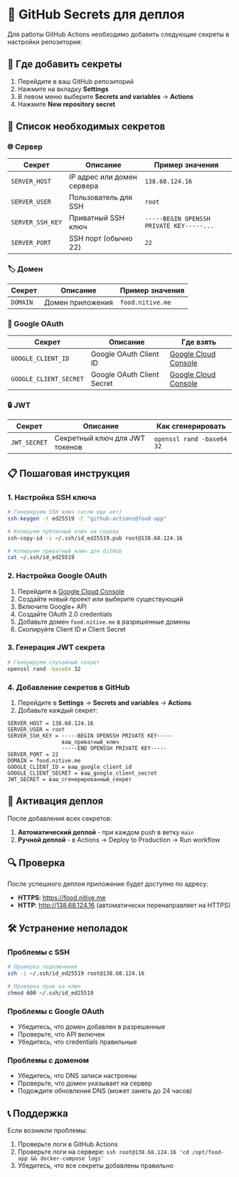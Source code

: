 # 🔐 GitHub Secrets для деплоя

Для работы GitHub Actions необходимо добавить следующие секреты в настройки репозитория:

## 📍 Где добавить секреты

1. Перейдите в ваш GitHub репозиторий
2. Нажмите на вкладку **Settings**
3. В левом меню выберите **Secrets and variables** → **Actions**
4. Нажмите **New repository secret**

## 🔑 Список необходимых секретов

### 🌐 Сервер
| Секрет | Описание | Пример значения |
|--------|----------|-----------------|
| `SERVER_HOST` | IP адрес или домен сервера | `138.68.124.16` |
| `SERVER_USER` | Пользователь для SSH | `root` |
| `SERVER_SSH_KEY` | Приватный SSH ключ | `-----BEGIN OPENSSH PRIVATE KEY-----...` |
| `SERVER_PORT` | SSH порт (обычно 22) | `22` |

### 🏷️ Домен
| Секрет | Описание | Пример значения |
|--------|----------|-----------------|
| `DOMAIN` | Домен приложения | `food.nitive.me` |

### 🔐 Google OAuth
| Секрет | Описание | Где взять |
|--------|----------|-----------|
| `GOOGLE_CLIENT_ID` | Google OAuth Client ID | [Google Cloud Console](https://console.cloud.google.com/apis/credentials) |
| `GOOGLE_CLIENT_SECRET` | Google OAuth Client Secret | [Google Cloud Console](https://console.cloud.google.com/apis/credentials) |

### 🔒 JWT
| Секрет | Описание | Как сгенерировать |
|--------|----------|-------------------|
| `JWT_SECRET` | Секретный ключ для JWT токенов | `openssl rand -base64 32` |

## 📋 Пошаговая инструкция

### 1. Настройка SSH ключа

```bash
# Генерируем SSH ключ (если еще нет)
ssh-keygen -t ed25519 -C "github-actions@food-app"

# Копируем публичный ключ на сервер
ssh-copy-id -i ~/.ssh/id_ed25519.pub root@138.68.124.16

# Копируем приватный ключ для GitHub
cat ~/.ssh/id_ed25519
```

### 2. Настройка Google OAuth

1. Перейдите в [Google Cloud Console](https://console.cloud.google.com/)
2. Создайте новый проект или выберите существующий
3. Включите Google+ API
4. Создайте OAuth 2.0 credentials
5. Добавьте домен `food.nitive.me` в разрешенные домены
6. Скопируйте Client ID и Client Secret

### 3. Генерация JWT секрета

```bash
# Генерируем случайный секрет
openssl rand -base64 32
```

### 4. Добавление секретов в GitHub

1. Перейдите в **Settings** → **Secrets and variables** → **Actions**
2. Добавьте каждый секрет:

```
SERVER_HOST = 138.68.124.16
SERVER_USER = root
SERVER_SSH_KEY = -----BEGIN OPENSSH PRIVATE KEY-----
                 ваш_приватный_ключ
                 -----END OPENSSH PRIVATE KEY-----
SERVER_PORT = 22
DOMAIN = food.nitive.me
GOOGLE_CLIENT_ID = ваш_google_client_id
GOOGLE_CLIENT_SECRET = ваш_google_client_secret
JWT_SECRET = ваш_сгенерированный_секрет
```

## 🚀 Активация деплоя

После добавления всех секретов:

1. **Автоматический деплой** - при каждом push в ветку `main`
2. **Ручной деплой** - в Actions → Deploy to Production → Run workflow

## 🔍 Проверка

После успешного деплоя приложение будет доступно по адресу:
- **HTTPS**: https://food.nitive.me
- **HTTP**: http://138.68.124.16 (автоматически перенаправляет на HTTPS)

## 🛠️ Устранение неполадок

### Проблемы с SSH
```bash
# Проверка подключения
ssh -i ~/.ssh/id_ed25519 root@138.68.124.16

# Проверка прав на ключ
chmod 600 ~/.ssh/id_ed25519
```

### Проблемы с Google OAuth
- Убедитесь, что домен добавлен в разрешенные
- Проверьте, что API включен
- Убедитесь, что credentials правильные

### Проблемы с доменом
- Убедитесь, что DNS записи настроены
- Проверьте, что домен указывает на сервер
- Подождите обновления DNS (может занять до 24 часов)

## 📞 Поддержка

Если возникли проблемы:
1. Проверьте логи в GitHub Actions
2. Проверьте логи на сервере: `ssh root@138.68.124.16 'cd /opt/food-app && docker-compose logs'`
3. Убедитесь, что все секреты добавлены правильно
